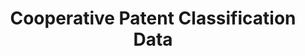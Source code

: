 ---
bigquery: https://console.cloud.google.com/bigquery?p=patents-public-data&d=cpc&page=dataset
citation: '“Cooperative Patent Classification” by the EPO and USPTO, for public use. '
contributors: EPO, USPTO
cost: None
description: Cooperative Patent Classification Data contains the scheme and definitions
  of the Cooperative Patent Classification system for classifying patent documents.
  The CPC is the result of a partnership between the EPO and the USPTO in their joint
  effort to develop a common, internationally compatible classification system for
  technical documents, in particular patent publications, which will be used by both
  offices in the patent granting process
documentation: https://www.cooperativepatentclassification.org/cpcSchemeAndDefinitions
last_edit: Mon, 04 Apr 2022 19:07:06 GMT
location: https://www.cooperativepatentclassification.org/index
maintained_by: USPTO, EPO
schema_fields: '[''title_full'', ''application_references'', ''synonyms'', ''limitingReferences'',
  ''breakdownCode'', ''level'', ''limiting_references'', ''title_part'', ''dateRevised'',
  ''breakdown_code'', ''ipcConcordant'', ''childGroups'', ''glossary'', ''not_allocatable'',
  ''date_revised'', ''informative_references'', ''residual_references'', ''notAllocatable'',
  ''sizeCache'', ''informativeReferences'', ''titlePart'', ''symbol'', ''residualReferences'',
  ''child_groups'', ''titleFull'', ''additional_only'', ''definition'', ''parents'',
  ''ipc_concordant'', ''children'', ''applicationReferences'', ''status'']'
shortname: cooperative_patent_classification
tags:
- patents
- science
title: Cooperative Patent Classification Data
uuid: 984374a7-16e9-4b35-9445-458daceb01bf
---